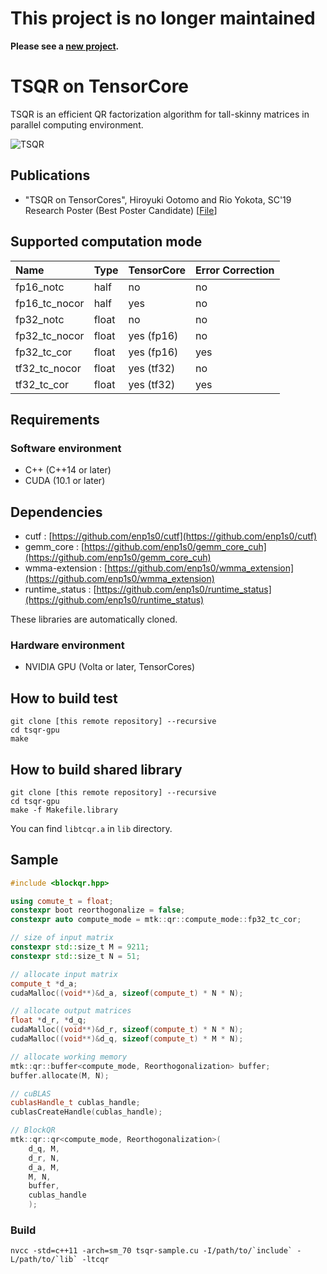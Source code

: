 # This project is no longer maintained

**Please see a [new project](https://github.com/enp1s0/tsqr-tc).**


# TSQR on TensorCore

TSQR is an efficient QR factorization algorithm for tall-skinny matrices in parallel computing environment.

![TSQR](https://gitlab.momo86.net/mutsuki/tsqr-gpu/raw/master/docs/tsqr.svg)

## Publications

- "TSQR on TensorCores", Hiroyuki Ootomo and Rio Yokota, SC'19 Research Poster (Best Poster Candidate) [[File](https://static.momo86.net/f/1/sc19-tsqr-on-tc-poster)]

## Supported computation mode

| Name          | Type | TensorCore | Error Correction |
|:--------------|:-----|:-----------|:-----------------|
|fp16_notc      |half  | no         | no               |
|fp16_tc_nocor  |half  | yes        | no               |
|fp32_notc      |float | no         | no               |
|fp32_tc_nocor  |float | yes (fp16) | no               |
|fp32_tc_cor    |float | yes (fp16) | yes              |
|tf32_tc_nocor  |float | yes (tf32) | no               |
|tf32_tc_cor    |float | yes (tf32) | yes              |

## Requirements
### Software environment
- C++ (C++14 or later)
- CUDA (10.1 or later)

## Dependencies
- cutf : [https://github.com/enp1s0/cutf](https://github.com/enp1s0/cutf)
- gemm_core : [https://github.com/enp1s0/gemm_core_cuh](https://github.com/enp1s0/gemm_core_cuh)
- wmma-extension : [https://github.com/enp1s0/wmma_extension](https://github.com/enp1s0/wmma_extension)
- runtime_status : [https://github.com/enp1s0/runtime_status](https://github.com/enp1s0/runtime_status)

These libraries are automatically cloned.

### Hardware environment
- NVIDIA GPU (Volta or later, TensorCores)


## How to build test
```
git clone [this remote repository] --recursive
cd tsqr-gpu
make
```

## How to build shared library
```
git clone [this remote repository] --recursive
cd tsqr-gpu
make -f Makefile.library
```

You can find `libtcqr.a` in `lib` directory.

## Sample
```cpp
#include <blockqr.hpp>

using comute_t = float;
constexpr boot reorthogonalize = false;
constexpr auto compute_mode = mtk::qr::compute_mode::fp32_tc_cor;

// size of input matrix
constexpr std::size_t M = 9211;
constexpr std::size_t N = 51;

// allocate input matrix
compute_t *d_a;
cudaMalloc((void**)&d_a, sizeof(compute_t) * N * N);

// allocate output matrices
float *d_r, *d_q;
cudaMalloc((void**)&d_r, sizeof(compute_t) * N * N);
cudaMalloc((void**)&d_q, sizeof(compute_t) * M * N);

// allocate working memory
mtk::qr::buffer<compute_mode, Reorthogonalization> buffer;
buffer.allocate(M, N);

// cuBLAS
cublasHandle_t cublas_handle;
cublasCreateHandle(cublas_handle);

// BlockQR
mtk::qr::qr<compute_mode, Reorthogonalization>(
	d_q, M,
	d_r, N,
	d_a, M,
	M, N,
	buffer,
	cublas_handle
	);
```

### Build
```
nvcc -std=c++11 -arch=sm_70 tsqr-sample.cu -I/path/to/`include` -L/path/to/`lib` -ltcqr
```

